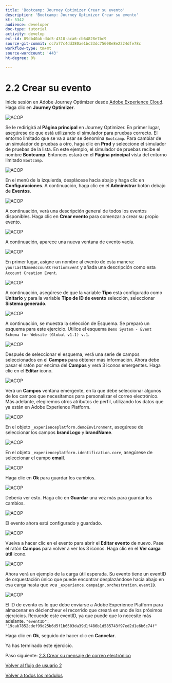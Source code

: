 ```yaml
---
title: 'Bootcamp: Journey Optimizer Crear su evento'
description: 'Bootcamp: Journey Optimizer Crear su evento'
kt: 5342
audience: developer
doc-type: tutorial
activity: develop
exl-id: 89db40ab-d4c5-4310-aca6-cb64828e7bc9
source-git-commit: cc7a77c4dd380ae1bc23dc75608e8e2224dfe78c
workflow-type: tm+mt
source-wordcount: '443'
ht-degree: 0%

---
```


# 2.2 Crear su evento

Inicie sesión en Adobe Journey Optimizer desde [Adobe Experience Cloud](https://experience.adobe.com). Haga clic en **Journey Optimizer**.

![ACOP](./images/acophome.png)

Se le redirigirá al **Página principal**  en Journey Optimizer. En primer lugar, asegúrese de que está utilizando el simulador para pruebas correcto. El entorno limitado que se va a usar se denomina `Bootcamp`. Para cambiar de un simulador de pruebas a otro, haga clic en **Prod** y seleccione el simulador de pruebas de la lista. En este ejemplo, el simulador de pruebas recibe el nombre **Bootcamp**. Entonces estará en el **Página principal** vista del entorno limitado `Bootcamp`.

![ACOP](./images/acoptriglp.png)

En el menú de la izquierda, desplácese hacia abajo y haga clic en **Configuraciones**. A continuación, haga clic en el **Administrar** botón debajo de **Eventos**.

![ACOP](./images/acopmenu.png)

A continuación, verá una descripción general de todos los eventos disponibles. Haga clic en **Crear evento** para comenzar a crear su propio evento.

![ACOP](./images/emptyevent.png)

A continuación, aparece una nueva ventana de evento vacía.

![ACOP](./images/emptyevent1.png)

En primer lugar, asigne un nombre al evento de esta manera: `yourLastNameAccountCreationEvent` y añada una descripción como esta `Account Creation Event`.

![ACOP](./images/eventdescription.png)

A continuación, asegúrese de que la variable **Tipo** está configurado como **Unitario** y para la variable **Tipo de ID de evento** selección, seleccionar **Sistema generado**.

![ACOP](./images/eventidtype.png)

A continuación, se muestra la selección de Esquema. Se preparó un esquema para este ejercicio. Utilice el esquema `Demo System - Event Schema for Website (Global v1.1) v.1`.

![ACOP](./images/eventschema.png)

Después de seleccionar el esquema, verá una serie de campos seleccionados en el **Campos** para obtener más información. Ahora debe pasar el ratón por encima del **Campos** y verá 3 iconos emergentes. Haga clic en el **Editar** icono.

![ACOP](./images/eventpayload.png)

Verá un **Campos** ventana emergente, en la que debe seleccionar algunos de los campos que necesitamos para personalizar el correo electrónico.  Más adelante, elegiremos otros atributos de perfil, utilizando los datos que ya están en Adobe Experience Platform.

![ACOP](./images/eventfields.png)

En el objeto `_experienceplatform.demoEnvironment`, asegúrese de seleccionar los campos **brandLogo** y **brandName**.

![ACOP](./images/eventpayloadbr.png)

En el objeto `_experienceplatform.identification.core`, asegúrese de seleccionar el campo **email**.

![ACOP](./images/eventpayloadbrid.png)

Haga clic en **Ok** para guardar los cambios.

![ACOP](./images/saveok.png)

Debería ver esto. Haga clic en **Guardar** una vez más para guardar los cambios.

![ACOP](./images/eventsave.png)

El evento ahora está configurado y guardado.

![ACOP](./images/eventdone.png)

Vuelva a hacer clic en el evento para abrir el **Editar evento** de nuevo. Pase el ratón **Campos** para volver a ver los 3 iconos. Haga clic en el **Ver carga útil** icono.

![ACOP](./images/viewevent.png)

Ahora verá un ejemplo de la carga útil esperada.
Su evento tiene un eventID de orquestación único que puede encontrar desplazándose hacia abajo en esa carga hasta que vea `_experience.campaign.orchestration.eventID`.

![ACOP](./images/payloadeventID.png)

El ID de evento es lo que debe enviarse a Adobe Experience Platform para almacenar en déclencheur el recorrido que creará en uno de los próximos ejercicios. Recuerde este eventID, ya que puede que lo necesite más adelante.
`"eventID": "19cab7852cdef99d25b6d5f1b6503da39d1f486b1d585743f97ed2d1e6b6c74f"`

Haga clic en **Ok**, seguido de hacer clic en **Cancelar**.

Ya has terminado este ejercicio.

Paso siguiente: [2.3 Crear su mensaje de correo electrónico](./ex3.md)

[Volver al flujo de usuario 2](./uc2.md)

[Volver a todos los módulos](../../overview.md)
